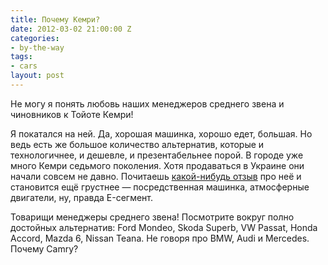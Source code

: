 ```yaml
---
title: Почему Кемри?
date: 2012-03-02 21:00:00 Z
categories:
- by-the-way
tags:
- cars
layout: post
---
```


Не могу я понять любовь наших менеджеров среднего звена и чиновников к Тойоте Кемри!

Я покатался на ней. Да, хорошая машинка, хорошо едет, большая. Но ведь есть же большое количество альтернатив, которые и технологичнее, и дешевле, и презентабельнее порой. В городе уже много Кемри седьмого поколения. Хотя продаваться в Украине они начали совсем не давно. Почитаешь [какой-нибудь отзыв](http://www.drive.ru/toyota/drive-test/2011/11/15/4460349/nositel.html) про неё и становится ещё грустнее — посредственная машинка, атмосферные двигатели, ну, правда E-сегмент.

Товарищи менеджеры среднего звена! Посмотрите вокруг полно достойных альтернатив: Ford Mondeo, Skoda Superb, VW Passat, Honda Accord, Mazda 6, Nissan Teana. Не говоря про BMW, Audi и Mercedes. Почему Camry?


